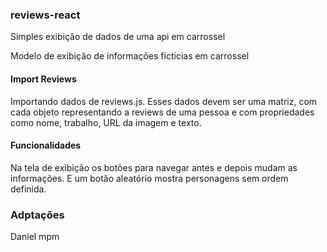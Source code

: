### reviews-react
Simples exibição de dados de uma api em carrossel

Modelo de exibição de informações ficticias em carrossel

#### Import Reviews

Importando dados de reviews.js. Esses dados devem ser uma matriz, com cada objeto representando a reviews de uma pessoa e com propriedades como nome, trabalho, URL da imagem e texto.

#### Funcionalidades

Na tela de exibição os botões para navegar antes e depois mudam as informações.
E um botão aleatório mostra personagens sem ordem definida.


### Adptações
Daniel mpm
